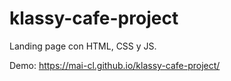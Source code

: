 # klassy-cafe-project
Landing page con HTML, CSS y JS.

Demo: https://mai-cl.github.io/klassy-cafe-project/

